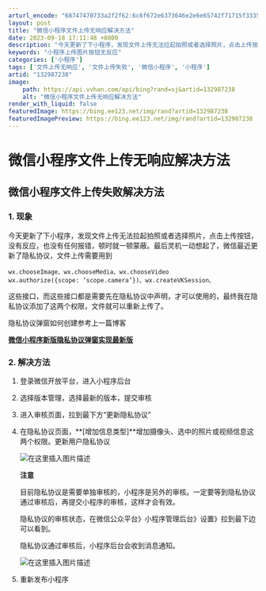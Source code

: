 ```yaml
---
arturl_encode: "68747470733a2f2f62:6c6f672e6373646e2e6e65742f71715f33353932313737332f:61727469636c652f64657461696c732f313332393837323338"
layout: post
title: "微信小程序文件上传无响应解决方法"
date: 2023-09-18 17:11:48 +0800
description: "今天更新了下小程序，发现文件上传无法拉起拍照或者选择照片，点击上传按钮，没有反应，也没有任何报错，顿"
keywords: "小程序上传图片按钮无反应"
categories: ['小程序']
tags: ['文件上传无响应', '文件上传失败', '微信小程序', '小程序']
artid: "132987238"
image:
    path: https://api.vvhan.com/api/bing?rand=sj&artid=132987238
    alt: "微信小程序文件上传无响应解决方法"
render_with_liquid: false
featuredImage: https://bing.ee123.net/img/rand?artid=132987238
featuredImagePreview: https://bing.ee123.net/img/rand?artid=132987238
---
```


# 微信小程序文件上传无响应解决方法

## 微信小程序文件上传失败解决方法

### 1. 现象

今天更新了下小程序，发现文件上传无法拉起拍照或者选择照片，点击上传按钮，没有反应，也没有任何报错，顿时就一顿蒙蔽。最后灵机一动想起了，微信最近更新了隐私协议，文件上传需要用到

```
wx.chooseImage、wx.chooseMedia、wx.chooseVideo
wx.authorize({scope: ‘scope.camera’})、wx.createVKSession、

```

这些接口，而这些接口都是需要先在隐私协议中声明，才可以使用的，最终我在隐私协议添加了这两个权限，文件就可以重新上传了。

隐私协议弹窗如何创建参考上一篇博客

[**微信小程序新版隐私协议弹窗实现最新版**](https://blog.csdn.net/qq_35921773/article/details/132638793?spm=1001.2014.3001.5501)

### 2. 解决方法

1. 登录微信开放平台，进入小程序后台
2. 选择版本管理，选择最新的版本，提交审核
3. 进入审核页面，拉到最下方“更新隐私协议”
4. 在隐私协议页面，\*\*[增加信息类型]\*\*增加摄像头、选中的照片或视频信息这两个权限。更新用户隐私协议
     
   ![在这里插入图片描述](https://i-blog.csdnimg.cn/blog_migrate/a3f3f4deb366da6fc6e8b06dc0c4c08a.png)
     
   **注意**
     
   目前隐私协议是需要单独审核的，小程序是另外的审核。一定要等到隐私协议通过审核后，再提交小程序的审核，这样才会有效。
     
   隐私协议的审核状态，在微信公众平台》小程序管理后台》设置》拉到最下边可以看到。
     
   隐私协议通过审核后，小程序后台会收到消息通知。
     
   ![在这里插入图片描述](https://i-blog.csdnimg.cn/blog_migrate/1a2449b467cc5cc47429e4c7bdd09c0a.png)
5. 重新发布小程序